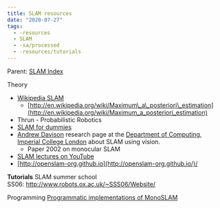 ```yaml
---
title: SLAM resources
date: "2020-07-27"
tags:
  - -resources
  - SLAM
  - -sa/processed
  - -resources/tutorials
---
```


Parent: [SLAM Index](slam-index.md)

Theory

*   [Wikipedia SLAM](wikipedia-slam.md)
    *   [http://en.wikipedia.org/wiki/Maximum\_a\_posteriori\_estimation](http://en.wikipedia.org/wiki/Maximum_a_posteriori_estimation)
*   Thrun - Probabilistic Robotics
*   [SLAM for dummies](http://www.evernote.com/shard/s484/nl/217355218/3bc16d22-4339-40f5-9990-c019864b6e9a)
*   [Andrew Davison](http://www.doc.ic.ac.uk/~ajd/index.html) research page at the [Department of Computing](http://en.wikipedia.org/wiki/Department_of_Computing%2C_Imperial_College_London), [Imperial College London](http://en.wikipedia.org/wiki/Imperial_College_London) about SLAM using vision.
    *   Paper 2002 on monocular SLAM
*   [SLAM lectures on YouTube](http://www.youtube.com/watch?v=B2qzYCeT9oQ&list=PLpUPoM7Rgzi_7YWn14Va2FODh7LzADBSm)
*   [http://openslam-org.github.io](http://openslam-org.github.io/)/

**Tutorials**
SLAM summer school SS06: <http://www.robots.ox.ac.uk/~SSS06/Website/>

Programming
[Programmatic implementations of MonoSLAM](programmatic-implementations-of-monoslam.md)

